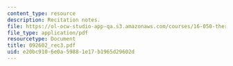 ```yaml
---
content_type: resource
description: Recitation notes.
file: https://ol-ocw-studio-app-qa.s3.amazonaws.com/courses/16-050-thermal-energy-fall-2002/e20bc9106e0a59881e17b1965d29602d_092602_rec3.pdf
file_type: application/pdf
resourcetype: Document
title: 092602_rec3.pdf
uid: e20bc910-6e0a-5988-1e17-b1965d29602d
---
```


